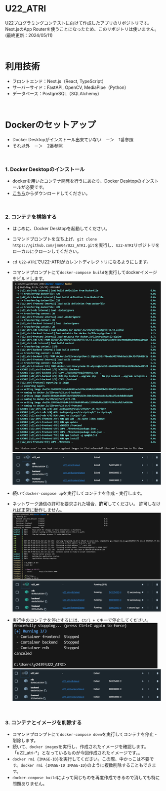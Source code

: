 # U22_ATRI
U22プログラミングコンテストに向けて作成したアプリのリポジトリです。\
Next.jsのApp Routerを使うことになったため、このリポジトリは使いません。\
(最終更新：2024/05/11)

<br>

# 利用技術
- フロントエンド：Next.js（React, TypeScript）
- サーバーサイド：FastAPI, OpenCV, MediaPipe（Python）
- データベース：PostgreSQL（SQLAlchemy）

<br>

# Dockerのセットアップ
- Docker Desktopがインストール出来ていない　－＞　1番参照
- それ以外　－＞　2番参照
<br>

### 1. Docker Desktopのインストール
- dockerを用いたコンテナ開発を行うにあたり、Docker Desktopのインストールが必要です。
- [こちら](https://www.docker.com/ja-jp/products/docker-desktop/)からダウンロードしてください。

<br>

### 2. コンテナを構築する
- はじめに、Docker Desktopを起動してください。
- コマンドプロンプトを立ち上げ、`git clone https://github.com/jmn04/U22_ATRI.git`を実行し、`U22-ATRI`リポジトリをローカルにクローンしてください。
- `cd U22-ATRI`でU22-ATRIがカレントディレクトリになるようにします。
- コマンドプロンプトにて`docker-compose build`を実行してdockerイメージをビルドします。
![docker-compose build](images/docker-compose_build_image.png)
![Docker Desktop build](images/docker-desktop_build_image.png)
- 続いて`docker-compose up`を実行してコンテナを作成・実行します。
- ネットワーク通信の許可を要求された場合、**許可**してください。
  許可しなければ正常に動作しません。
![docker-compose up](images/docker-compose_up_image.png)
![Docker Desktop up](images/docker-desktop_up_image.png)

- 実行中のコンテナを停止するには、`Ctrl + C`キーで停止してください。
![docker stopped](images/docker_stopped_image.png)
![Docker Desktop stopped](images/docker-desktop_stopped_image.png)

<br>

### 3. コンテナとイメージを削除する
- コマンドプロンプトにて`docker-compose down`を実行してコンテナを停止・削除します。
- 続いて、`docker images`を実行し、作成されたイメージを確認します。「u22_atri-*」となっているものが今回作成されたイメージです。。
-   `docker rmi {IMAGE-ID}`を実行してください。この際、中かっこは不要です。`docker rmi {IMAGE-ID IMAGE-ID}`のように複数削除することもできます。
- `docker-compose build`によって同じものを再度作成できるので消しても特に問題ありません。
